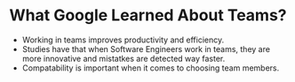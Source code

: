 # What Google Learned About Teams?

- Working in teams improves productivity and efficiency.
- Studies have that when Software Engineers work in teams, they are more innovative and mistatkes are detected way faster.
- Compatability is important when it comes to choosing team members.
